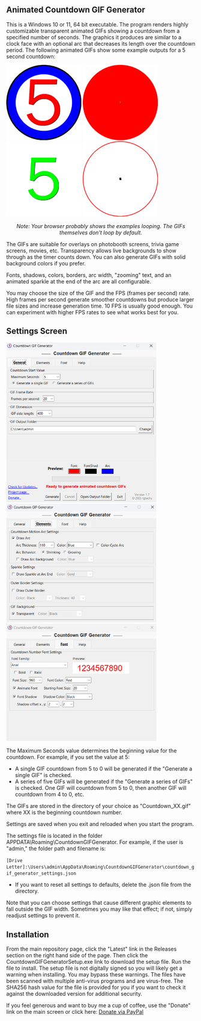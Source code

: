 ## Animated Countdown GIF Generator

This is a Windows 10 or 11, 64 bit executable. The program renders highly customizable transparent animated GIFs showing a countdown from a specified number of seconds. The graphics it produces are similar to a clock face with an optional arc that decreases its length over the countdown period. The following animated GIFs show some example outputs for a 5 second countdown:

<p align="left">
  <img src="images/1.gif?v2" width="200">
  <img src="images/2.gif" width="200">
  <img src="images/3.gif" width="200">
  <img src="images/4.gif" width="200">
</p>

<p align="center"><em>Note: Your browser probably shows the examples looping. The GIFs themselves don't loop by default.</em></p>

The GIFs are suitable for overlays on photobooth screens, trivia game screens, movies, etc. Transparency allows live backgrounds to show through as the timer counts down. You can also generate GIFs with solid background colors if you prefer. 

Fonts, shadows, colors, borders, arc width, "zooming" text, and an animated sparkle at the end of the arc are all configurable.

You may choose the size of the GIF and the FPS (frames per second) rate. High frames per second generate smoother countdowns but produce larger file sizes and increase generation time. 10 FPS is usually good enough. You can experiment with higher FPS rates to see what works best for you.

## Settings Screen
<img src="images/s1.png?v=3" width="400"><img src="images/s2.png?v=3" width="400">
<img src="images/s3.png?v=3" width="400">

The Maximum Seconds value determines the beginning value for the countdown. For example, if you set the value at 5:

- A single GIF countdown from 5 to 0 will be generated if the "Generate a single GIF" is checked. 
- A series of five GIFs will be generated if the "Generate a series of GIFs" is checked. One GIF will countdown from 5 to 0, then another GIF will countdown from 4 to 0, etc.

The GIFs are stored in the directory of your choice as "Countdown_XX.gif" where XX is the beginning countdown number.

Settings are saved when you exit and reloaded when you start the program.

The settings file is located in the folder APPDATA\Roaming\CountdownGIFGenerator. For example, if the user is "admin," the folder path and filename is:

`[Drive Letter]:\Users\admin\AppData\Roaming\CountdownGIFGenerator\countdown_gif_generator_settings.json`

  - If you want to reset all settings to defaults, delete the .json file from the directory.

Note that you can choose settings that cause different graphic elements to fall outside the GIF width. Sometimes you may like that effect; if not, simply readjust settings to prevent it.

## Installation
From the main repository page, click the "Latest" link in the Releases section on the right hand side of the page. Then click the CountdownGIFGeneratorSetup.exe link to download the setup file. Run the file to install. The setup file is not digitally signed so you will likely get a warning when installing. You may bypass these warnings. The files have been scanned with multiple anti-virus programs and are virus-free. The SHA256 hash value for the file is provided for you if you want to check it against the downloaded version for additional security.

If you feel generous and want to buy me a cup of coffee, use the "Donate" link on the main screen or click here: 
[Donate via PayPal](https://www.paypal.me/tgtechdevshop)
